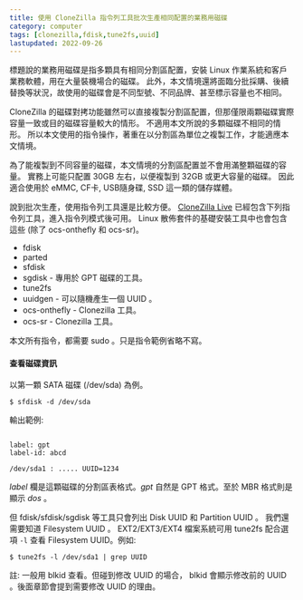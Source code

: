 ```yaml
---
title: 使用 CloneZilla 指令列工具批次生產相同配置的業務用磁碟
category: computer
tags: [clonezilla,fdisk,tune2fs,uuid]
lastupdated: 2022-09-26
---
```


標題說的業務用磁碟是指多顆具有相同分割區配置，安裝 Linux 作業系統和客戶業務軟體，用在大量裝機場合的磁碟。
此外，本文情境還將面臨分批採購、後續替換等狀況，故使用的磁碟會是不同型號、不同品牌、甚至標示容量也不相同。

CloneZilla 的磁碟對拷功能雖然可以直接複製分割區配置，但那僅限兩顆磁碟實際容量一致或目的磁碟容量較大的情形。
不適用本文所說的多顆磁碟不相同的情形。
所以本文使用的指令操作，著重在以分割區為單位之複製工作，才能適應本文情境。

<div class="note">
為了能複製到不同容量的磁碟，本文情境的分割區配置並不會用滿整顆磁碟的容量。
實務上可能只配置 30GB 左右，以便複製到 32GB 或更大容量的磁碟。
因此適合使用於 eMMC, CF卡, USB隨身碟, SSD 這一類的儲存媒體。
</div>

<!--more-->

說到批次生產，使用指令列工具還是比較方便。
[CloneZilla Live](https://clonezilla.nchc.org.tw/) 已經包含下列指令列工具，進入指令列模式後可用。
Linux 散佈套件的基礎安裝工具中也會包含這些 (除了 ocs-onthefly 和 ocs-sr)。

* fdisk
* parted
* sfdisk
* sgdisk - 專用於 GPT 磁碟的工具。
* tune2fs
* uuidgen - 可以隨機產生一個 UUID 。
* ocs-onthefly - Clonezilla 工具。
* ocs-sr - Clonezilla 工具。

<div class="note">
本文所有指令，都需要 sudo 。只是指令範例省略不寫。
</div>

#### 查看磁碟資訊

以第一顆 SATA 磁碟 (/dev/sda) 為例。

```term
$ sfdisk -d /dev/sda
```

輸出範例:

```text

label: gpt
label-id: abcd

/dev/sda1 : ..... UUID=1234

```

*label* 欄是這顆磁碟的分割區表格式。*gpt* 自然是 GPT 格式。至於 MBR 格式則是顯示 *dos* 。

但 fdisk/sfdisk/sgdisk 等工具只會列出 Disk UUID 和 Partition UUID 。
我們還需要知道 Filesystem UUID 。
EXT2/EXT3/EXT4 檔案系統可用 tune2fs 配合選項 `-l` 查看 Filesystem UUID。例如:

```term
$ tune2fs -l /dev/sda1 | grep UUID
```

註: 一般用 blkid 查看。但碰到修改 UUID 的場合， blkid 會顯示修改前的 UUID 。後面章節會提到需要修改 UUID 的理由。
